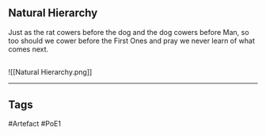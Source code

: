## Natural Hierarchy
Just as the rat cowers before the dog
and the dog cowers before Man,
so too should we cower before the First Ones
and pray we never learn of what comes next.
##
![[Natural Hierarchy.png]]

---
## Tags
#Artefact
#PoE1
